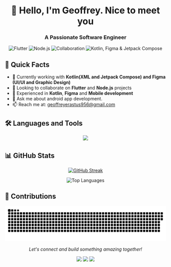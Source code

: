 <h1 align="center">👋 Hello, I'm Geoffrey. Nice to meet you</h1>
<h3 align="center">A Passionate Software Engineer</h3>
<p align="center">
<img src="https://img.shields.io/badge/Focus-Flutter-blue?style=for-the-badge&logo=flutter" alt="Flutter">
<img src="https://img.shields.io/badge/Focus-Node.js-green?style=for-the-badge&logo=node.js" alt="Node.js">
<img src="https://img.shields.io/badge/Open_to-Collaboration-blue?style=for-the-badge&logo=github" alt="Collaboration">
<img src="https://img.shields.io/badge/Also_Work_With-Kotlin_|_Figma_|_Jetpack_Compose-orange?style=for-the-badge&logo=kotlin" alt="Kotlin, Figma & Jetpack Compose">
</p>

## 🚀 Quick Facts

- 🔭 Currently working with **Kotlin(XML and Jetpack Compose) and Figma (UI/UI and Graphic Design)**
- 👯 Looking to collaborate on **Flutter** and **Node.js** projects
- 🌱 Experienced in **Kotlin**, **Figma** and **Mobile development**
- 💬 Ask me about android app development.
- 📫 Reach me at: [geoffreyerastus956@gmail.com](mailto:geoffreyerastus956@gmail.com)

 ## 🛠️ Languages and Tools

<p align="center">
  <img src="https://skillicons.dev/icons?i=python,javascript,typescript,nodejs,bootstrap,css,docker,git,html,postgres,mongo,firebase,kotlin,flutter,figma&perline=9" />
</p>

## 📊 GitHub Stats

<div align="center">
  <a href="https://github.com/DenverCoder1/github-readme-streak-stats">
    <img height="160" src="https://github-readme-streak-stats-eight.vercel.app/?user=Jeffkent01coder&theme=dark&hide_border=false" alt="GitHub Streak" />
  </a>
</div>


<p align="center">
  <img src="https://github-readme-stats.vercel.app/api/top-langs/?username=Jeffkent01coder&theme=radical&layout=compact" alt="Top Languages" />
</p>










## 🌱 Contributions

<p align="center">
  <img src="contributions.svg" alt="Contributions Graph" />
</p>

<p align="center">
  <i>Let's connect and build something amazing together!</i>
</p>
<p align="center">
  <a href="https://www.linkedin.com/in/geoffrey-erastus-3a185a214/" target="_blank"><img src="https://img.shields.io/badge/-LinkedIn-0077B5?style=flat-square&logo=Linkedin&logoColor=white"/></a>
  <a href="https://twitter.com/CodexKent" target="_blank"><img src="https://img.shields.io/badge/-Twitter-1DA1F2?style=flat-square&logo=Twitter&logoColor=white"/></a>
  <a href="https://jeff-portifolio.vercel.app/" target="_blank"><img src="https://img.shields.io/badge/-Portfolio-4285F4?style=flat-square&logo=google-chrome&logoColor=white"/></a>
</p>


